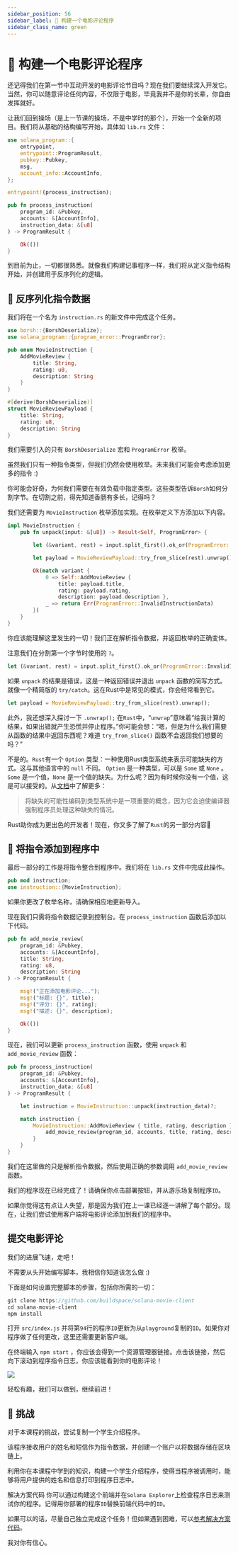 ```yaml
---
sidebar_position: 56
sidebar_label: 🎥 构建一个电影评论程序
sidebar_class_name: green
---
```


# 🎥 构建一个电影评论程序

还记得我们在第一节中互动开发的电影评论节目吗？现在我们要继续深入开发它。当然，你可以随意评论任何内容，不仅限于电影，毕竟我并不是你的长辈，你自由发挥就好。

让我们回到操场（是上一节课的操场，不是中学时的那个），开始一个全新的项目。我们将从基础的结构编写开始，具体如 `lib.rs` 文件：

```rust
use solana_program::{
    entrypoint,
    entrypoint::ProgramResult,
    pubkey::Pubkey,
    msg,
    account_info::AccountInfo,
};

entrypoint!(process_instruction);

pub fn process_instruction(
    program_id: &Pubkey,
    accounts: &[AccountInfo],
    instruction_data: &[u8]
) -> ProgramResult {

    Ok(())
}
```

到目前为止，一切都很熟悉。就像我们构建记事程序一样，我们将从定义指令结构开始，并创建用于反序列化的逻辑。

## 🔪 反序列化指令数据

我们将在一个名为 `instruction.rs` 的新文件中完成这个任务。

```rust
use borsh::{BorshDeserialize};
use solana_program::{program_error::ProgramError};

pub enum MovieInstruction {
    AddMovieReview {
        title: String,
        rating: u8,
        description: String
    }
}

#[derive(BorshDeserialize)]
struct MovieReviewPayload {
    title: String,
    rating: u8,
    description: String
}
```

我们需要引入的只有 `BorshDeserialize` 宏和 `ProgramError` 枚举。

虽然我们只有一种指令类型，但我们仍然会使用枚举。未来我们可能会考虑添加更多的指令 :)

你可能会好奇，为何我们需要在有效负载中指定类型。这些类型告诉`Borsh`如何分割字节。在切割之前，得先知道香肠有多长，记得吗？

我们还需要为 `MovieInstruction` 枚举添加实现。在枚举定义下方添加以下内容。

```rust
impl MovieInstruction {
    pub fn unpack(input: &[u8]) -> Result<Self, ProgramError> {

        let (&variant, rest) = input.split_first().ok_or(ProgramError::InvalidInstructionData)?;

        let payload = MovieReviewPayload::try_from_slice(rest).unwrap();

        Ok(match variant {
            0 => Self::AddMovieReview {
                title: payload.title,
                rating: payload.rating,
                description: payload.description },
            _ => return Err(ProgramError::InvalidInstructionData)
        })
    }
}
```

你应该能理解这里发生的一切！我们正在解析指令数据，并返回枚举的正确变体。

注意我们在分割第一个字节时使用的 `?`。

```rust
let (&variant, rest) = input.split_first().ok_or(ProgramError::InvalidInstructionData)?;
```

如果 `unpack` 的结果是错误，这是一种返回错误并退出 `unpack` 函数的简写方式。就像一个精简版的 `try/catch`。这在Rust中是常见的模式，你会经常看到它。

```rust
let payload = MovieReviewPayload::try_from_slice(rest).unwrap();
```

此外，我还想深入探讨一下 `.unwrap();` 在`Rust`中，“`unwrap`”意味着“给我计算的结果，如果出错就产生恐慌并停止程序。”你可能会想：“嗯，但是为什么我们需要从函数的结果中返回东西呢？难道 `try_from_slice()` 函数不会返回我们想要的吗？”

不是的。`Rust`有一个 `Option` 类型：一种使用Rust类型系统来表示可能缺失的方式。这与其他语言中的 `null` 不同。 `Option` 是一种类型，可以是 `Some` 或 `None` 。 `Some` 是一个值，`None` 是一个值的缺失。为什么呢？因为有时候你没有一个值，这是可以接受的。从[文档](https://web.mit.edu/rust-lang_v1.25/arch/amd64_ubuntu1404/share/doc/rust/html/book/first-edition/error-handling.html#unwrapping-explained?utm_source=buildspace.so&utm_medium=buildspace_project)中了解更多：

> 将缺失的可能性编码到类型系统中是一项重要的概念，因为它会迫使编译器强制程序员处理这种缺失的情况。

Rust助你成为更出色的开发者！现在，你又多了解了`Rust`的另一部分内容🍰

## 👀 将指令添加到程序中

最后一部分的工作是将指令整合到程序中。我们将在 `lib.rs` 文件中完成此操作。

```rust
pub mod instruction;
use instruction::{MovieInstruction};
```

如果你更改了枚举名称，请确保相应地更新导入。

现在我们只需将指令数据记录到控制台。在 `process_instruction` 函数后添加以下代码。

```rust
pub fn add_movie_review(
    program_id: &Pubkey,
    accounts: &[AccountInfo],
    title: String,
    rating: u8,
    description: String
) -> ProgramResult {

    msg!("正在添加电影评论...");
    msg!("标题: {}", title);
    msg!("评分: {}", rating);
    msg!("描述: {}", description);

    Ok(())
}
```

现在，我们可以更新 `process_instruction` 函数，使用 `unpack` 和 `add_movie_review` 函数：

```rust
pub fn process_instruction(
    program_id: &Pubkey,
    accounts: &[AccountInfo],
    instruction_data: &[u8]
) -> ProgramResult {

    let instruction = MovieInstruction::unpack(instruction_data)?;

    match instruction {
        MovieInstruction::AddMovieReview { title, rating, description } => {
            add_movie_review(program_id, accounts, title, rating, description)
        }
    }
}
```

我们在这里做的只是解析指令数据，然后使用正确的参数调用 `add_movie_review` 函数。

我们的程序现在已经完成了！请确保你点击部署按钮，并从游乐场复制程序`ID`。

如果你觉得这有点让人失望，那是因为我们在上一课已经逐一讲解了每个部分。现在，让我们尝试使用客户端将电影评论添加到我们的程序中。

## 提交电影评论

我们的进展飞速，走吧！

不需要从头开始编写脚本，我相信你知道该怎么做 :)

下面是如何设置完整脚本的步骤，包括你所需的一切：

```rust
git clone https://github.com/buildspace/solana-movie-client
cd solana-movie-client
npm install
```

打开 `src/index.js` 并将第`94`行的程序`ID`更新为从`playground`复制的`ID`。如果你对程序做了任何更改，这里还需要更新客户端。

在终端输入 `npm start` ，你应该会得到一个资源管理器链接。点击该链接，然后向下滚动到程序指令日志，你应该能看到你的电影评论！

![](./img/movie-logo.png)

轻松有趣，我们可以做到，继续前进！

## 🚢 挑战

对于本课程的挑战，尝试复制一个学生介绍程序。

该程序接收用户的姓名和短信作为指令数据，并创建一个账户以将数据存储在区块链上。

利用你在本课程中学到的知识，构建一个学生介绍程序，使得当程序被调用时，能够将用户提供的姓名和信息打印到程序日志中。

解决方案代码
你可以通过构建这个前端并在`Solana Explorer`上检查程序日志来测试你的程序。记得用你部署的程序`ID`替换前端代码中的`ID`。

如果可以的话，尽量自己独立完成这个任务！但如果遇到困难，可以[参考解决方案代码](https://beta.solpg.io/62b0ce53f6273245aca4f5b0)。

我对你有信心。
